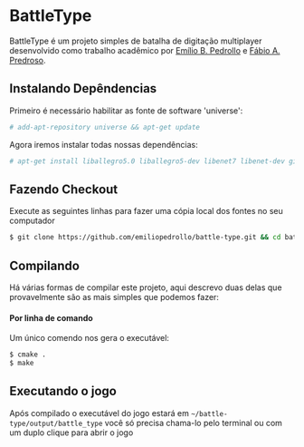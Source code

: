 # BattleType

BattleType é um projeto simples de batalha de digitação multiplayer desenvolvido como trabalho acadêmico por [Emílio B. Pedrollo] e [Fábio A. Predroso].

## Instalando Depêndencias

Primeiro é necessário habilitar as fonte de software 'universe': 
```sh
# add-apt-repository universe && apt-get update
```

Agora iremos instalar todas nossas dependências:

```sh
# apt-get install liballegro5.0 liballegro5-dev libenet7 libenet-dev git
```

## Fazendo Checkout

Execute as seguintes linhas para fazer uma cópia local dos fontes no seu computador 

```sh
$ git clone https://github.com/emiliopedrollo/battle-type.git && cd battle-type/
```
## Compilando
Há várias formas de compilar este projeto, aqui descrevo duas delas que provavelmente são as mais simples que podemos fazer:
#### Por linha de comando
Um único comendo nos gera o executável:
```sh
$ cmake .
$ make
```

## Executando o jogo

Após compilado o executável do jogo estará em `~/battle-type/output/battle_type` você só precisa chama-lo pelo terminal ou com um duplo clique para abrir o jogo

[Emílio B. Pedrollo]: <https://github.com/emiliopedrollo>
[Fábio A. Predroso]: <https://github.com/fapedroso>

